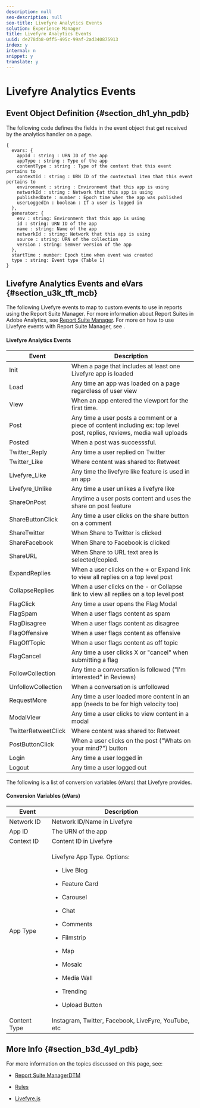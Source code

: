 ```yaml
---
description: null
seo-description: null
seo-title: Livefyre Analytics Events
solution: Experience Manager
title: Livefyre Analytics Events
uuid: de278db8-0ff5-495c-99af-2ad340875913
index: y
internal: n
snippet: y
translate: y
---
```


# Livefyre Analytics Events

## Event Object Definition {#section_dh1_yhn_pdb}

The following code defines the fields in the event object that get received by the analytics handler on a page.

```
{
  evars: {
    appId : string : URN ID of the app
    appType : string : Type of the app
    contentType : string : Type of the content that this event pertains to
    contextId : string : URN ID of the contextual item that this event pertains to
    environment : string : Environment that this app is using
    networkId : string : Network that this app is using
    publishedDate : number : Epoch time when the app was published
    userLoggedIn : boolean : If a user is logged in
  },
  generator: {
    env : string: Environment that this app is using
    id : string: URN ID of the app
    name : string: Name of the app
    networkId : string: Network that this app is using
    source : string: URN of the collection
    version : string: Semver version of the app
  },
  startTime : number: Epoch time when event was created
  type : string: Event type (Table 1)
}

```

## Livefyre Analytics Events and eVars {#section_u3k_tft_mcb}

The following Livefyre events to map to custom events to use in reports using the Report Suite Manager. For more information about Report Suites in Adobe Analytics, see [Report Suite Manager](https://marketing.adobe.com/resources/help/en_US/reference/report_suites_admin.html). For more on how to use Livefyre events with Report Suite Manager, see [](c_use_livefyre_with_adobe_analytics.md#section_iks_kgd_4cb).

#### Livefyre Analytics Events
|  Event | Description |
|---|---|
|  Init | When a page that includes at least one Livefyre app is loaded |
|  Load | Any time an app was loaded on a page regardless of user view |
|  View | When an app entered the viewport for the first time. |
|  Post | Any time a user posts a comment or a piece of content including ex: top level post, replies, reviews, media wall uploads  |
|  Posted | When a post was successsful. |
|  Twitter_Reply | Any time a user replied on Twitter |
|  Twitter_Like | Where content was shared to: Retweet |
|  Livefyre_Like | Any time the livefyre like feature is used in an app |
|  Livefyre_Unlike | Any time a user unlikes a livefyre like  |
|  ShareOnPost | Anytime a user posts content and uses the share on post feature |
|  ShareButtonClick | Any time a user clicks on the share button on a comment |
|  ShareTwitter | When Share to Twitter is clicked |
|  ShareFacebook | When Share to Facebook is clicked |
|  ShareURL | When Share to URL text area is selected/copied. |
|  ExpandReplies  | When a user clicks on the + or Expand link to view all replies on a top level post |
|  CollapseReplies  | When a user clicks on the - or Collapse link to view all replies on a top level post |
|  FlagClick | Any time a user opens the Flag Modal |
|  FlagSpam | When a user flags content as spam |
|  FlagDisagree | When a user flags content as disagree |
|  FlagOffensive | When a user flags content as offensive |
|  FlagOffTopic | When a user flags content as off topic |
|  FlagCancel  | Any time a user clicks X or "cancel" when submitting a flag |
|  FollowCollection | Any time a conversation is followed ("I'm interested" in Reviews)  |
|  UnfollowCollection | When a conversation is unfollowed |
|  RequestMore | Any time a user loaded more content in an app (needs to be for high velocity too)  |
|  ModalView | Any time a user clicks to view content in a modal |
|  TwitterRetweetClick | Where content was shared to: Retweet |
|  PostButtonClick | When a user clicks on the post ("Whats on your mind?") button |
|  Login | Any time a user logged in |
|  Logout | Any time a user logged out |

The following is a list of conversion variables (eVars) that Livefyre provides.

#### Conversion Variables (eVars)
<table id="table_dvm_pkd_4cb">  
 <thead> 
  <tr> 
   <th class="entry"> Event</th> 
   <th class="entry"> Description</th> 
  </tr> 
 </thead>
 <tbody> 
  <tr> 
   <td> Network ID</td> 
   <td> Network ID/Name in Livefyre</td> 
  </tr> 
  <tr> 
   <td> App ID</td> 
   <td> The URN of the app</td> 
  </tr> 
  <tr> 
   <td> Context ID</td> 
   <td> Content ID in Livefyre</td> 
  </tr> 
  <tr> 
   <td> App Type</td> 
   <td> <p>Livefyre App Type. Options:</p> 
    <ul id="ul_sxl_h1y_12b"> 
     <li> <p>Live Blog</p> </li> 
     <li> <p>Feature Card</p> </li> 
     <li> <p>Carousel</p> </li> 
     <li> <p>Chat</p> </li> 
     <li> <p>Comments</p> </li> 
     <li> <p>Filmstrip</p> </li> 
     <li> <p>Map</p> </li> 
     <li> <p>Mosaic</p> </li> 
     <li> <p>Media Wall</p> </li> 
     <li> <p>Trending</p> </li> 
     <li> <p>Upload Button</p> </li> 
    </ul> </td> 
  </tr> 
  <tr> 
   <td> Content Type</td> 
   <td> Instagram, Twitter, Facebook, LiveFyre, YouTube, etc</td> 
  </tr> 
 </tbody> 
</table>

## More Info {#section_b3d_4yl_pdb}

For more information on the topics discussed on this page, see:

* [Report Suite Manager](https://marketing.adobe.com/resources/help/en_US/reference/report_suites_admin.html)[DTM](https://marketing.adobe.com/resources/help/en_US/livefyre/c_filmstrip_app.html)

* [Rules](https://marketing.adobe.com/resources/help/en_US/dtm/rules.html)
* [Livefyre.js](c_reference_livefyre.js_comp.md#topic_hcz_ppx_2cb)

